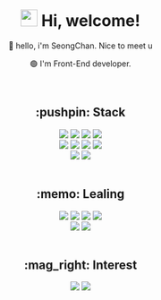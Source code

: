   <div align="center">
    <h1 align="center"> <img src="https://emojis.slackmojis.com/emojis/images/1588315024/8823/hyperkitty.gif?1588315024" width="30" /> Hi, welcome! </h1>
    <p align="center"> 👊 hello, i'm SeongChan. Nice to meet u</p>
    <p align="center"> 🟢 I'm Front-End developer. </p
    <img src="https://cdn.rawgit.com/sindresorhus/awesome/d7305f38d29fed78fa85652e3a63e154dd8e8829/media/badge.svg" alt="Awesome Badge"/>
  </div>  
<br>

  
<div align="center">
 <h2 align="center">	:pushpin: Stack </h2>
  <img src="https://img.shields.io/badge/HTML5-E34F26?style=flat-square&logo=Html5&logoColor=white"/>
  <img src="https://img.shields.io/badge/CSS3-1572B6?style=flat-square&logo=Css3&logoColor=white"/>
  <img src="https://img.shields.io/badge/Javascript-F7DF1E?style=flat-square&logo=Javascript&logoColor=black"/>
  <img src="https://img.shields.io/badge/Typescript-3178C6?style=flat-square&logo=Typescript&logoColor=white"/><br/>
  <img src="https://img.shields.io/badge/React-61DAFB?style=flat-square&logo=React&logoColor=black"/>
  <img src="https://img.shields.io/badge/ReduxToolkit-764ABC?style=flat-square&logo=Redux&logoColor=white"/>
  <img src="https://img.shields.io/badge/ReactQuery-FF4154?style=flat-square&logo=React Query&logoColor=white"/>
  <img src="https://img.shields.io/badge/SASS-CC6699?style=flat-square&logo=Sass&logoColor=white"/>
   <br>
  <img src="https://img.shields.io/badge/Nodejs-339933?style=flat-square&&logo=node.js&logoColor=black"/>
  <img src="https://img.shields.io/badge/Express-68A063?style=flat-square&logo=Express&logoColor=white"/>
  <br>
  <br>
</div>  

<div align="center">
 <h2 align="center">:memo: Lealing </h2>
  <img src="https://img.shields.io/badge/Javascript-F7DF1E?style=flat-square&logo=Javascript&logoColor=black"/>
  <img src="https://img.shields.io/badge/Redux-764ABC?style=flat-square&logo=Redux&logoColor=white"/>
  <img src="https://img.shields.io/badge/ReactQuery-FF4154?style=flat-square&logo=React Query&logoColor=white"/>
  <img src="https://img.shields.io/badge/Typescript-3178C6?style=flat-square&logo=Typescript&logoColor=white"/><br/>
  <img src="https://img.shields.io/badge/Nodejs-339933?style=flat-square&&logo=node.js&logoColor=black"/>
  <img src="https://img.shields.io/badge/Express-68A063?style=flat-square&logo=Express&logoColor=white"/>
  <br>
  <br>
</div>  

<div align="center">
 <h2 align="center">:mag_right: Interest </h2>
    <img src="https://img.shields.io/badge/Threejs-000000?style=flat-square&logo=three.js&logoColor=white"/>
  <img src="https://img.shields.io/badge/GraphQL-E50695?style=flat-square&logo=GraphQL&logoColor=white"/>

</div>  


  
  
